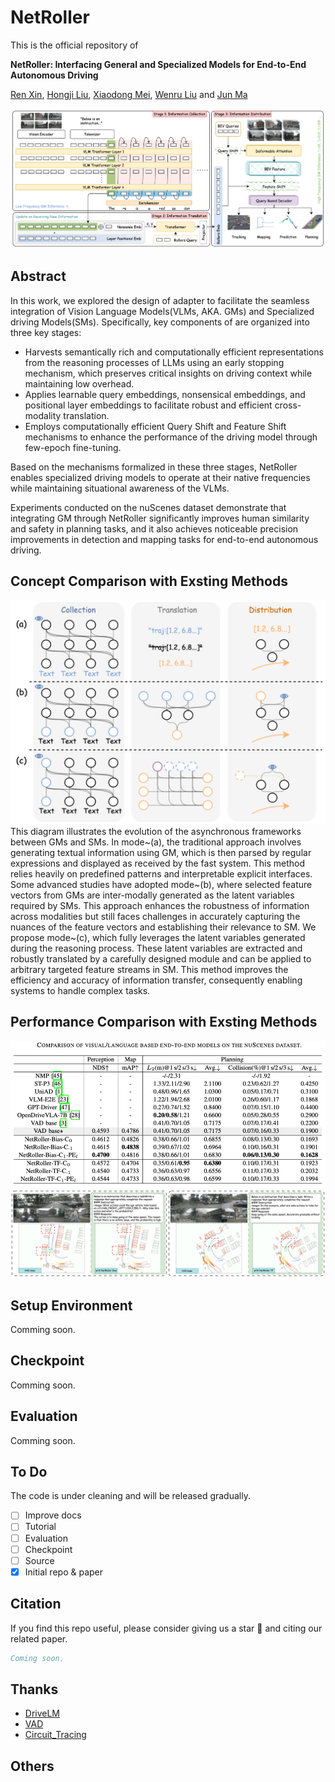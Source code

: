 # NetRoller

This is the official repository of

**NetRoller: Interfacing General and Specialized Models for End-to-End Autonomous Driving**

[Ren Xin](https://rex-sys-hk.github.io), [Hongji Liu](http://liuhongji.site), [Xiaodong Mei](), [Wenru Liu]() and [Jun Ma](https://personal.hkust-gz.edu.cn/junma/index.html)


<!-- <p align="left">
<a href="https://rex-sys-hk.github.io/pub_webs/PlanScope/">
<img src="https://img.shields.io/badge/Project-Page-blue?style=flat">
</a>
<a href='https://arxiv.org/abs/2411.00476' style='padding-left: 0.5rem;'>
    <img src='https://img.shields.io/badge/arXiv-PDF-red?style=flat&logo=arXiv&logoColor=wihte' alt='arXiv PDF'>
</a>
</p> -->

![overview](doc/overview.png)

## Abstract

In this work, we explored the design of adapter to facilitate the seamless integration of Vision Language Models(VLMs, AKA. GMs) and Specialized driving Models(SMs). Specifically, key components of  are organized into three key stages:
- Harvests semantically rich and computationally efficient representations from the reasoning processes of LLMs using an early stopping mechanism, which preserves critical insights on driving context while maintaining low overhead. 
- Applies learnable query embeddings, nonsensical embeddings, and positional layer embeddings to facilitate robust and efficient cross-modality translation.
- Employs computationally efficient Query Shift and Feature Shift mechanisms to enhance the performance of the driving model through few-epoch fine-tuning.

Based on the mechanisms formalized in these three stages, NetRoller enables specialized driving models to operate at their native frequencies while maintaining situational awareness of the VLMs.

Experiments conducted on the nuScenes dataset demonstrate that integrating GM through NetRoller significantly improves human similarity and safety in planning tasks, and it also achieves noticeable precision improvements in detection and mapping tasks for end-to-end autonomous driving.

## Concept Comparison with Exsting Methods
![concept_comarison](doc/concept_comparison.png)
    This diagram illustrates the evolution of the asynchronous frameworks between GMs and SMs. In mode~(a), the traditional approach involves generating textual information using GM, which is then parsed by regular expressions and displayed as received by the fast system. This method relies heavily on predefined patterns and interpretable explicit interfaces.
    Some advanced studies have adopted mode~(b), where selected feature vectors from GMs are inter-modally generated as the latent variables required by SMs. This approach enhances the robustness of information across modalities but still faces challenges in accurately capturing the nuances of the feature vectors and establishing their relevance to SM.
    We propose mode~(c), which fully leverages the latent variables generated during the reasoning process. These latent variables are extracted and robustly translated by a carefully designed module and can be applied to arbitrary targeted feature streams in SM. This method improves the efficiency and accuracy of information transfer, consequently enabling systems to handle complex tasks.


## Performance Comparison with Exsting Methods

![comarison](doc/comparison.png)
![qualitative](doc/qualitative.png)


## Setup Environment

Comming soon.

## Checkpoint


<!-- | Model            | Download |
| ---------------- | -------- |
| Pluto-aux-nocil-m6-baseline  | [OneDrive](https://hkustconnect-my.sharepoint.com/:u:/g/personal/rxin_connect_ust_hk/EYkVd-OcOTFLlP5KE7ZnG-0BrluObe4vd7jNAhHeKtmcjw?e=UBmqf1)|
| PlanScope-Ih10-DWT | [OneDrive](https://hkustconnect-my.sharepoint.com/:u:/g/personal/rxin_connect_ust_hk/EXjVIgwKh3hCmMfJ-rQArcABRn3tH1RZhptPOLYRJjkS2A?e=scYt4e)    |
| PlanScope-Mh10-DWH | [OneDrive](https://hkustconnect-my.sharepoint.com/:u:/g/personal/rxin_connect_ust_hk/EXVaD_lc3kJBtUxGSQBBgPwBl8isEQzRaDtfrJ-geDB-XQ?e=pnbSPy)    |
| PlanScope-Mh20-DWT | [OneDrive](https://hkustconnect-my.sharepoint.com/:u:/g/personal/rxin_connect_ust_hk/EajN1DzBjKhMg4GiqkuuHuoBGilZzJbkK5QiPD9_GuoDLQ?e=BgidZM)    |
| --- |
| PlanScope-Th20 | [OneDrive](https://hkustconnect-my.sharepoint.com/:u:/g/personal/rxin_connect_ust_hk/EcHd8CFgBH1JqKT9yMyPsr0BukUsXTjfJpNSik_vQQrsLw?e=48VbzA)    |
| PlanScope-timedecay | [OneDrive](https://hkustconnect-my.sharepoint.com/:u:/g/personal/rxin_connect_ust_hk/EdMfIvFKuFlLh-SyHVvMB74Bs3TxH5hEp3HCSU34b6yAjg?e=KmVDGh)    |
| PlanScope-timenorm | [OneDrive](https://hkustconnect-my.sharepoint.com/:u:/g/personal/rxin_connect_ust_hk/EUMawRA-i-NIimhVp_I_Ft8BeuHWrCJzsVXb-E4BEMMQuA?e=0uRrDN)    |
| --- |
| Pluto-1M-aux-cil-m12-original | [OneDrive](https://hkustconnect-my.sharepoint.com/:u:/g/personal/jchengai_connect_ust_hk/EaFpLwwHFYVKsPVLH2nW5nEBNbPS7gqqu_Rv2V1dzODO-Q?e=LAZQcI)    |
| PlanScope-timenorm-cil-m12 | [OneDrive](https://hkustconnect-my.sharepoint.com/:u:/g/personal/rxin_connect_ust_hk/Ed863-9h9ZtFm145JyWGjCIBbF-rInj8P2smuXeG0SAPsg?e=g860Ho)    | -->

Comming soon.

## Evaluation

Comming soon.


## To Do

The code is under cleaning and will be released gradually.

- [ ] Improve docs
- [ ] Tutorial
- [ ] Evaluation
- [ ] Checkpoint
- [ ] Source
- [x] Initial repo & paper

## Citation

If you find this repo useful, please consider giving us a star 🌟 and citing our related paper.

```bibtex
Coming soon.
```

## Thanks
- [DriveLM](https://github.com/OpenDriveLab/DriveLM)
- [VAD](https://github.com/hustvl/VAD)
- [Circuit_Tracing](https://transformer-circuits.pub/2025/attribution-graphs/methods.html)


<!-- ## Special Announcement (Updated on 4 March 2025)

Our approach has achieved a CLS-NR score of 91.32% without rule-based post-processing, which currently is the highest score in pure-model-mode. 
However, the main objective is to find a general method for addressing horizon fusing problem, thus enhance the performance of planning models during execution. -->

<!-- This work investigates a technique to enhance the performance of planning models in a pure learning framework. We have deliberately omitted the rule-based pre- and post-processing modules from the baseline approach to mitigate the impact of artificially crafted rules, as claimed in our paper. A certain unauthorized publication led to **inaccuracies in the depiction of its state-of-the-art (SOTA) capabilities**. We hereby clarify this to prevent misunderstanding.

Nevertheless, the method introduced in our article is worth trying and could potentially serve as an add-on to augment the performance of the models you are developing, especially when the dataset is small. We are open to sharing and discussing evaluation results to foster a collaborative exchange. -->

## Others

